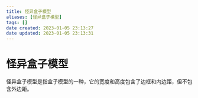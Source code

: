 ```yaml
---
title: 怪异盒子模型
aliases: [怪异盒子模型]
tags: []
date created: 2023-01-05 23:13:27
date updated: 2023-01-05 23:13:31
---
```


# 怪异盒子模型

怪异盒子模型是指盒子模型的一种，它的宽度和高度包含了边框和内边距，但不包含外边距。
